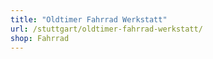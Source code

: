 ```yaml
---
title: "Oldtimer Fahrrad Werkstatt"
url: /stuttgart/oldtimer-fahrrad-werkstatt/
shop: Fahrrad
---
```

